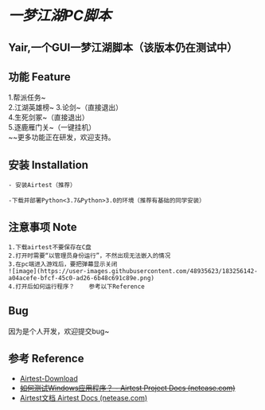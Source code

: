 # *一梦江湖PC脚本*

## Yair,一个GUI一梦江湖脚本（该版本仍在测试中）

## **功能** Feature

1.帮派任务~    
2.江湖英雄榜~
3.论剑~（直接退出）  
4.生死剑冢~（直接退出）  
5.逐鹿雁门关~（一键挂机）  
~~更多功能正在研发，欢迎支持。  

## **安装** Installation

```
- 安装Airtest（推荐）

-下载并部署Python<3.7&Python>3.0的环境（推荐有基础的同学安装）
```

## **注意事项** Note

```
1.下载airtest不要保存在C盘
2.打开时需要“以管理员身份运行”，不然出现无法嵌入的情况
3.在pc端进入游戏后，要把弹幕显示关闭
![image](https://user-images.githubusercontent.com/48935623/183256142-a04acefe-bfcf-45c0-ad26-6b48c691c89e.png)
4.打开后如何运行程序？    参考以下Reference
```
## **Bug** 
 因为是个人开发，欢迎提交bug~
## **参考** Reference

- [Airtest-Download](https://airtest.netease.com/home/download.html?download=win64/AirtestIDE-win-1.2.11.zip&&site=io)
- [~~如何测试Windows应用程序？ - Airtest Project Docs (netease.com)~~](https://airtest.doc.io.netease.com/tutorial/7_Windows_automated_testing/)
 - [Airtest文档 Airtest Docs (netease.com)](https://airtest.doc.io.netease.com/)
